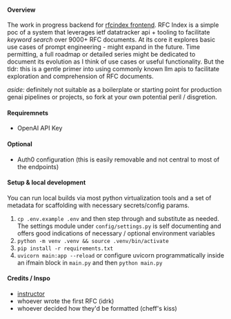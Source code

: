 #### Overview

The work in progress backend for [rfcindex frontend](https://github.com/fgtrzah/rfcllmpoc1). RFC Index is 
a simple poc of a system that leverages ietf datatracker api + tooling to facilitate *keyword 
search* over 9000+ RFC documents. At its core it explores basic use cases of prompt engineering - might expand
in the future. Time permitting, a full roadmap or detailed series might be dedicated to document its evolution as I think of use cases or
useful functionality. But the tldr: this is a gentle primer into using commonly known llm apis to facilitate 
exploration and comprehension of RFC documents.

*aside:* definitely not suitable as a boilerplate or starting point for production genai pipelines or projects, so fork
at your own potential peril / disgretion.

#### Requiremnets

- OpenAI API Key

#### Optional

- Auth0 configuration (this is easily removable and not central to most of the endpoints)

#### Setup & local development

You can run local builds via most python virtualization tools and a set of metadata
for scaffolding with necessary secrets/config params.

1. ```cp .env.example .env``` and then step through and substitute as needed. The settings
module under ```config/settings.py``` is self documenting and offers good indications of 
necessary / optional environment variables
2. ```python -m venv .venv && source .venv/bin/activate```
3. ```pip install -r requirements.txt```
4. ```uvicorn main:app --reload``` or configure uvicorn programmatically inside an ifmain
block in `main.py` and then ```python main.py```

#### Credits / Inspo

- [instructor](https://jxnl.github.io/instructor/)
- whoever wrote the first RFC (idrk)
- whoever decided how they'd 
  be formatted (cheff's kiss)
